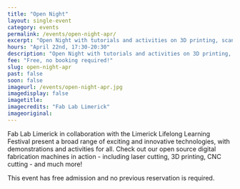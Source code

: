 ```yaml
---
title: "Open Night"
layout: single-event
category: events
permalink: /events/open-night-apr/
excerpt: "Open Night with tutorials and activities on 3D printing, scanning and laser cutting, from 5:30pm"
hours: "April 22nd, 17:30-20:30"
description: "Open Night with tutorials and activities on 3D printing, scanning and laser cutting"
fee: "Free, no booking required!"
slug: open-night-apr
past: false
soon: false
imageurl: /events/open-night-apr.jpg
imagedisplay: false
imagetitle:
imagecredits: "Fab Lab Limerick"
imageoriginal:
---
```


Fab Lab Limerick in collaboration with the Limerick Lifelong Learning Festival present a broad range of exciting and innovative technologies, with demonstrations and activities for all. Check out our open source digital fabrication machines in action - including laser cutting, 3D printing, CNC cutting - and much more!

This event has free admission and no previous reservation is required.
